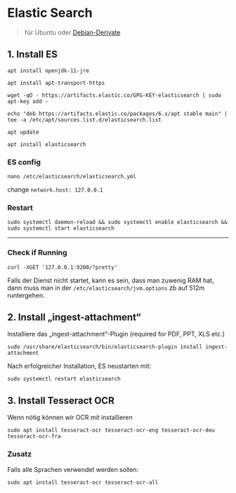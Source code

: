 # Elastic Search
> für Ubuntu oder [Debian-Derivate](https://de.wikipedia.org/wiki/Liste_von_Linux-Distributionen#Debian-Derivate)

## 1. Install ES
```
apt install openjdk-11-jre
```
```
apt install apt-transport-https
```
```
wget -qO - https://artifacts.elastic.co/GPG-KEY-elasticsearch | sudo apt-key add -
```
```
echo "deb https://artifacts.elastic.co/packages/6.x/apt stable main" | tee -a /etc/apt/sources.list.d/elasticsearch.list
```
```
apt update
```
```
apt install elasticsearch
```


### ES config
```
nano /etc/elasticsearch/elasticsearch.yml
```
change `network.host: 127.0.0.1`

### Restart
```
sudo systemctl daemon-reload && sudo systemctl enable elasticsearch && sudo systemctl start elasticsearch
```
---
### Check if Running
```
curl -XGET '127.0.0.1:9200/?pretty'
```

Falls der Dienst nicht startet, kann es sein, dass man zuwenig RAM hat, dann muss man in der `/etc/elasticsearch/jvm.options` zb auf 512m runtergehen.

## 2. Install „ingest-attachment“

Installiere das „ingest-attachment“-Plugin (required for PDF, PPT, XLS etc.)
```
sudo /usr/share/elasticsearch/bin/elasticsearch-plugin install ingest-attachment
```
Nach erfolgreicher Installation, ES neustarten mit:

```
sudo systemctl restart elasticsearch
```



## 3. Install Tesseract OCR

Wenn nötig können wir OCR mit installieren

```
sudo apt install tesseract-ocr tesseract-ocr-eng tesseract-ocr-deu tesseract-ocr-fra
```

### Zusatz

Falls alle Sprachen verwendet werden sollen:
```
sudo apt install tesseract-ocr tesseract-ocr-all
```
